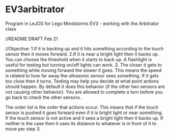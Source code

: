 # EV3arbitrator
Program in LeJOS for Lego Mindstorms EV3 - working with the Arbitrator class

//README DRAFT Feb 21

//Objective:
1.If it is backing up and it hits something according to the touch sensor then it moves forward.
2.If it is near a bright light then it backs up. You can choose the threshold when it starts to back up. A flashlight is useful for testing but turning on/off lights can work.
3. The closer it gets to something while moving forward the slower it goes. This means the speed is related to how far away the ultrasonic sensor sees something. If it gets too close then it turns. Testing may help you decide at what point actions should happen. By default it does this behavior (if the other two sensors are not causing other behavior). You are allowed to complete a turn before you go back to check the other sensors.

The order list is the order that actions occur. This means that if the touch sensor is pushed it goes forward even if it is bright light or near something. If the touch sensor is not active and it sees a bright light then it backs up. If neither is the case then it uses its distance to whatever is in front of it to move per step 3.
